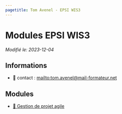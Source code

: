 ```yaml
---
pagetitle: Tom Avenel - EPSI WIS3
---
```


# Modules EPSI WIS3

_Modifié le: 2023-12-04_

## Informations

- 📧 contact : <mailto:tom.avenel@mail-formateur.net>

## Modules

- [🤼 Gestion de projet agile](/promotions/epsi/epsi-wis3-scrum.html)

